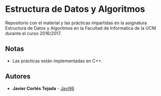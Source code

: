 # Estructura de Datos y Algoritmos
Repositorio con el material y las prácticas impartidas en la asignatura Estructura de Datos y Algoritmos en la Facultad de Informatica de la UCM durante el curso 2016/2017.

## Notas
+ Las prácticas están implementadas en C++.

## Autores
* **Javier Cortés Tejada** - [Javi96](https://github.com/Javi96)
